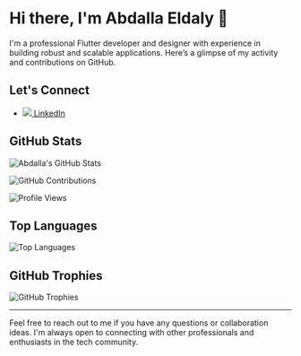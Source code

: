 # Hi there, I'm Abdalla Eldaly 👋

I'm a professional Flutter developer and designer with experience in building robust and scalable applications. Here’s a glimpse of my activity and contributions on GitHub.

## Let's Connect

- [<img src="https://img.icons8.com/color/48/000000/linkedin.png"/> LinkedIn](https://www.linkedin.com/in/abdalla-eldaly-02621223b/)

## GitHub Stats

![Abdalla's GitHub Stats](https://github-readme-stats.vercel.app/api?username=Abdalla-Eldaly&show_icons=true&theme=radical)

![GitHub Contributions](https://github-readme-streak-stats.herokuapp.com/?user=Abdalla-Eldaly&theme=radical)



![Profile Views](https://komarev.com/ghpvc/?username=Abdalla-Eldaly&color=blueviolet)

## Top Languages

![Top Languages](https://github-readme-stats.vercel.app/api/top-langs/?username=Abdalla-Eldaly&layout=compact&theme=radical)





## GitHub Trophies

![GitHub Trophies](https://github-profile-trophy.vercel.app/?username=Abdalla-Eldaly&theme=radical)

---

Feel free to reach out to me if you have any questions or collaboration ideas. I'm always open to connecting with other professionals and enthusiasts in the tech community.
